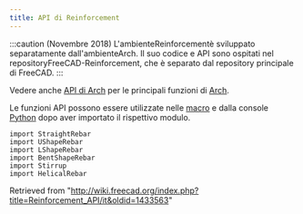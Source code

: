 ```yaml
---
title: API di Reinforcement
---
```

:::caution
(Novembre 2018) L'ambienteReinforcementè sviluppato separatamente dall'ambienteArch. Il suo codice e API sono ospitati nel repositoryFreeCAD-Reinforcement, che è separato dal repository principale di FreeCAD.
:::

Vedere anche [API di Arch](/Arch_API/it "Arch API/it") per le principali funzioni di [Arch](/Arch_Workbench/it "Arch Workbench/it").

Le funzioni API possono essere utilizzate nelle [macro](/Macros/it "Macros/it") e dalla console [Python](/Python/it "Python/it") dopo aver importato il rispettivo modulo.

```
import StraightRebar
import UShapeRebar
import LShapeRebar
import BentShapeRebar
import Stirrup
import HelicalRebar

```

Retrieved from "<http://wiki.freecad.org/index.php?title=Reinforcement_API/it&oldid=1433563>"